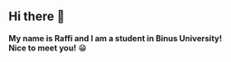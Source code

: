 ## Hi there 👋



**My name is Raffi and I am a student in Binus University!**\
**Nice to meet you!** 😁


<!--
**raffiwr/raffiwr** is a ✨ _special_ ✨ repository because its `README.md` (this file) appears on your GitHub profile.



